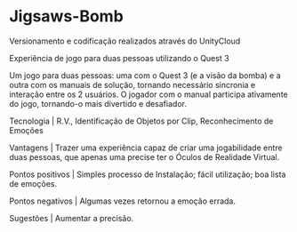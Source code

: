 # Jigsaws-Bomb

Versionamento e codificação realizados através do UnityCloud

Experiência de jogo para duas pessoas utilizando o Quest 3

Um jogo para duas pessoas: uma com o Quest 3 (e a visão da bomba) e a outra com os manuais de solução, tornando necessário sincronia e interação entre os 2 usuários. O jogador com o manual participa ativamente do jogo, tornando-o mais divertido e desafiador.

Tecnologia | R.V., Identificação de Objetos por Clip, Reconhecimento de Emoções

Vantagens | Trazer uma experiência capaz de criar uma jogabilidade entre duas pessoas, que apenas uma precise ter o Óculos de Realidade Virtual.

Pontos positivos | Simples processo de Instalação; fácil utilização; boa lista de emoções.

Pontos negativos | Algumas vezes retornou a emoção errada.

Sugestões | Aumentar a precisão. 
